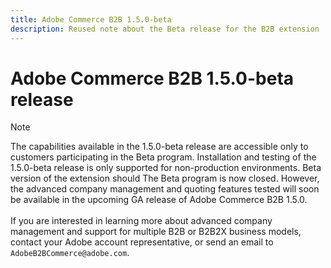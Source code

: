 ```yaml
---
title: Adobe Commerce B2B 1.5.0-beta
description: Reused note about the Beta release for the B2B extension
---
```

# Adobe Commerce B2B 1.5.0-beta release

>[!NOTE]
>
>The capabilities available in the 1.5.0-beta release are accessible only to customers participating in the Beta program. Installation and testing of the 1.5.0-beta release is only supported for non-production environments. Beta version of the extension should The Beta program is now closed. However, the advanced company management and quoting features tested will soon be available in the upcoming GA release of Adobe Commerce B2B 1.5.0.<br><br>If you are interested in learning more about advanced company management and support for multiple B2B or B2B2X business models, contact your Adobe account representative, or send an email to `AdobeB2BCommerce@adobe.com`.
